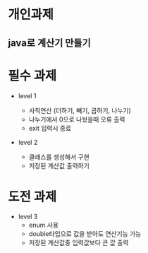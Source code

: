 개인과제
========
java로 계산기 만들기
--------------------


# 필수 과제

* level 1
  * 사칙연산 (더하기, 빼기, 곱하기, 나누기)
  * 나누기에서 0으로 나눴을때 오류 출력
  * exit 입력시 종료
 
* level 2
  * 클래스를 생성해서 구현
  * 저장된 계산값 출력하기
    
  
# 도전 과제

* level 3
  * enum 사용
  * double타입으로 값을 받아도 연산기능 가능
  * 저장된 계산값중 입력값보다 큰 값 출력


 






